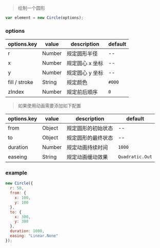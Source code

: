 > 绘制一个圆形

```js
var element = new Circle(options);
```

### options

| options.key   | value  | description     | default |
| ------------- | ------ | --------------- | ------- |
| r             | Number | 规定圆形半径    | --      |
| x             | Number | 规定圆心 x 坐标 | --      |
| y             | Number | 规定圆心 y 坐标 | --      |
| fill / stroke | String | 规定颜色        | `#000`  |
| zIndex        | Number | 规定前后顺序    | `0`     |

> 如果使用动画需要添加如下配置

| options.key | value  | description        | default         |
| ----------- | ------ | ------------------ | --------------- |
| from        | Object | 规定圆形的初始状态 | --              |
| to          | Object | 规定圆形的最终状态 | --              |
| duration    | Number | 规定动画持续时间   | `1000`          |
| easeing     | String | 规定动画缓动效果   | `Quadratic.Out` |

### example

```js
new Circle({
  r: 50,
  from: {
    x: 100,
    y: 100
  },
  to: {
    x: 300,
    y: 300
  },
  duration: 1000,
  easing: "Linear.None"
});
```
